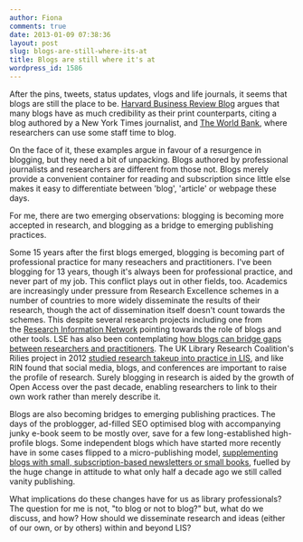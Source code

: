 ```yaml
---
author: Fiona
comments: true
date: 2013-01-09 07:38:36
layout: post
slug: blogs-are-still-where-its-at
title: Blogs are still where it's at
wordpress_id: 1586
---
```


After the pins, tweets, status updates, vlogs and life journals, it seems that blogs are still the place to be. [Harvard Business Review Blog](http://blogs.hbr.org/cs/2012/12/if_youre_serious_about_ideas_g.html) argues that many blogs have as much credibility as their print counterparts, citing a blog authored by a New York Times journalist, and [The World Bank](http://blogs.worldbank.org/), where researchers can use some staff time to blog.

On the face of it, these examples argue in favour of a resurgence in blogging, but they need a bit of unpacking. Blogs authored by professional journalists and researchers are different from those not. Blogs merely provide a convenient container for reading and subscription since little else makes it easy to differentiate between 'blog', 'article' or webpage these days.

For me, there are two emerging observations: blogging is becoming more accepted in research, and blogging as a bridge to emerging publishing practices.

Some 15 years after the first blogs emerged, blogging is becoming part of professional practice for many reseachers and practitioners. I've been blogging for 13 years, though it's always been for professional practice, and never part of my job. This conflict plays out in other fields, too. Academics are increasingly under pressure from Research Excellence schemes in a number of countries to more widely disseminate the results of their research, though the act of dissemination itself doesn't count towards the schemes. This despite several research projects including one from the [Research Information Network](http://blogs.lse.ac.uk/socialcareevidenceinpractice/2012/12/13/blogging-the-new-research-dissemination-strategy/) pointing towards the role of blogs and other tools. LSE has also been contemplating [how blogs can bridge gaps between researchers and practitioners](http://blogs.lse.ac.uk/socialcareevidenceinpractice/2012/12/13/blogging-the-new-research-dissemination-strategy/). The UK Library Research Coalition's Rilies project in 2012 [studied research takeup into practice in LIS](http://lisresearch.org/rilies-project/), and like RIN found that social media, blogs, and conferences are important to raise the profile of research. Surely blogging in research is aided by the growth of Open Access over the past decade, enabling researchers to link to their own work rather than merely describe it.

Blogs are also becoming bridges to emerging publishing practices. The days of the problogger, ad-filled SEO optimised blog with accompanying junky e-book seem to be mostly over, save for a few long-established high-profile blogs. Some independent blogs which have started more recently have in some cases flipped to a micro-publishing model, [supplementing blogs with small, subscription-based newsletters or small books](http://minimalmac.com/post/39380829469/shining-a-light), fuelled by the huge change in attitude to what only half a decade ago we still called vanity publishing.

What implications do these changes have for us as library professionals? The question for me is not, "to blog or not to blog?" but, what do we discuss, and how? How should we disseminate research and ideas (either of our own, or by others) within and beyond LIS?
